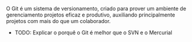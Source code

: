 O Git é um sistema de versionamento, criado para prover um ambiente de gerenciamento projetos eficaz e produtivo, auxiliando principalmente projetos com mais do que um colaborador. 

- TODO: Explicar o porquê o Git é melhor que o SVN e o Mercurial
